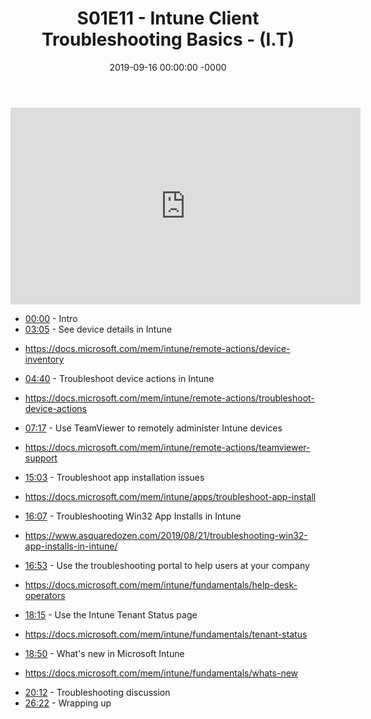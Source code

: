 ﻿---
layout: post
title: "S01E11 - Intune Client Troubleshooting Basics - (I.T)"
date: 2019-09-16 00:00:00 -0000
categories:
---

<iframe loading="lazy" width="560" height="315" src="https://www.youtube.com/embed/hozy4KbjcAw" title="YouTube video player" frameborder="0" allow="accelerometer; autoplay; clipboard-write; encrypted-media; gyroscope; picture-in-picture" allowfullscreen></iframe>

 * [00:00](https://www.youtube.com/watch?v=hozy4KbjcAw&t=0s) - Intro
 * [03:05](https://www.youtube.com/watch?v=hozy4KbjcAw&t=185s) - See device details in Intune
-  https://docs.microsoft.com/mem/intune/remote-actions/device-inventory
 * [04:40](https://www.youtube.com/watch?v=hozy4KbjcAw&t=280s) - Troubleshoot device actions in Intune
- https://docs.microsoft.com/mem/intune/remote-actions/troubleshoot-device-actions
 * [07:17](https://www.youtube.com/watch?v=hozy4KbjcAw&t=437s) - Use TeamViewer to remotely administer Intune devices
- https://docs.microsoft.com/mem/intune/remote-actions/teamviewer-support
 * [15:03](https://www.youtube.com/watch?v=hozy4KbjcAw&t=903s) - Troubleshoot app installation issues
-  https://docs.microsoft.com/mem/intune/apps/troubleshoot-app-install
 * [16:07](https://www.youtube.com/watch?v=hozy4KbjcAw&t=967s) - Troubleshooting Win32 App Installs in Intune
-  https://www.asquaredozen.com/2019/08/21/troubleshooting-win32-app-installs-in-intune/
 * [16:53](https://www.youtube.com/watch?v=hozy4KbjcAw&t=1013s) - Use the troubleshooting portal to help users at your company
- https://docs.microsoft.com/mem/intune/fundamentals/help-desk-operators
 * [18:15](https://www.youtube.com/watch?v=hozy4KbjcAw&t=1095s) - Use the Intune Tenant Status page
- https://docs.microsoft.com/mem/intune/fundamentals/tenant-status
 * [18:50](https://www.youtube.com/watch?v=hozy4KbjcAw&t=1130s) - What's new in Microsoft Intune
- https://docs.microsoft.com/mem/intune/fundamentals/whats-new
 * [20:12](https://www.youtube.com/watch?v=hozy4KbjcAw&t=1212s) - Troubleshooting discussion
 * [26:22](https://www.youtube.com/watch?v=hozy4KbjcAw&t=1582s) - Wrapping up

